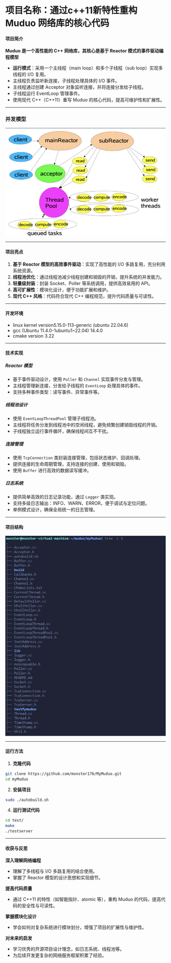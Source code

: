 # **项目名称：通过c++11新特性重构 Muduo 网络库的核心代码**

#### **项目简介**

**Muduo 是一个高性能的 C++ 网络库，其核心是基于 Reactor 模式的事件驱动编程模型**

* **运行模式**：采用一个主线程（main loop）和多个子线程（sub loop）实现多线程的 I/O 复用。
* 主线程负责监听新连接，子线程处理具体的 I/O 事件。
* 主线程通过创建 Acceptor 对象监听连接，并将连接分发给子线程。
* 子线程运行 EventLoop 管理事件。
* 使用现代 C++（C++11）重写 Muduo 的核心代码，提高可维护性和扩展性。

---

### **并发模型**
![alt text](image-1.png)

---

#### **项目亮点**

1. **基于 Reactor 模型的高效事件驱动**：实现了高性能的 I/O 多路复用，充分利用系统资源。
2. **线程池优化**：通过线程池减少线程创建和销毁的开销，提升系统的并发能力。
3. **轻量级封装**：封装 Socket、Poller 等系统调用，提供高效易用的 API。
4. **高可扩展性**：模块化设计，便于功能扩展和维护。
5. **现代 C++ 风格**：代码符合现代 C++ 编程规范，提升代码质量与可读性。

---

#### **开发环境**
* linux kernel version5.15.0-113-generic (ubuntu 22.04.6)
* gcc (Ubuntu 11.4.0-1ubuntu1~22.04) 14.4.0
* cmake version 3.22

---

#### **技术实现**

##### **Reactor 模型**

* 基于事件驱动设计，使用 `Poller` 和 `Channel` 实现事件分发与管理。
* 主线程管理新连接，分发给子线程的 `EventLoop` 处理具体的事件。
* 支持多种事件类型：读写事件、异常事件等。

##### **线程池设计**

* 使用 `EventLoopThreadPool` 管理子线程池。
* 主线程将任务分发到线程池中的空闲线程，避免频繁创建销毁线程的开销。
* 子线程独立运行事件循环，确保线程间互不干扰。

##### **连接管理**

* 使用 `TcpConnection` 类封装连接管理，包括状态维护、回调处理。
* 提供连接的生命周期管理，支持连接的创建、使用和销毁。
* 使用 `Buffer` 进行高效的数据读写缓冲。

##### **日志系统**

* 提供简单高效的日志记录功能，通过 `Logger` 类实现。
* 支持多级日志输出：INFO、WARN、ERROR，便于调试与定位问题。
* 单例模式设计，确保全局统一的日志管理。

---

#### **项目结构**
![alt text](image.png)


---

#### **运行方法**

1. **克隆代码**

```bash
git clone https://github.com/monster176/MyMuduo.git
cd myMuduo
```

2. **安装项目**

```bash
sudo ./autobuild.sh
```

4. **运行测试代码**

```bash
cd test/
make
./testserver
```

---

#### **收获与反思**

**深入理解网络编程**

* 理解了多线程与 I/O 多路复用的结合使用。
* 掌握了 Reactor 模型的设计思想和实现细节。

**提高代码质量**

* 通过 C++11 的特性（如智能指针、atomic 等），重构 Muduo 的代码，提高代码的安全性与可读性。

**掌握模块化设计**

* 学会如何对复杂系统进行模块划分，增强了项目的扩展性与维护性。

**对未来的启发**

* 学习优秀的开源项目设计理念，如日志系统、线程池等。
* 为后续开发更复杂的网络服务框架积累了经验。
